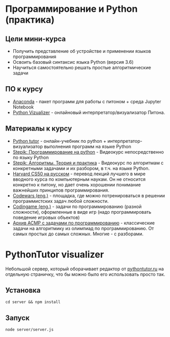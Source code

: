 # Программирование и Python (практика)

## Цели мини-курса

- Получить представление об устройстве и применении языков программирования
- Освоить базовый синтаксис языка Python (версия 3.6)
- Научиться самостоятельно решать простые алгоритмические задачи

## ПО к курсу

- [Anaconda](https://www.anaconda.com/download) - пакет программ для работы с питоном + среда Jupyter Notebook
- [Python Vizualizer](http://python-school.herokuapp.com) - онлайновый интерпретатор/визуализатор Питона.

## Материалы к курсу

- [Python tutor](http://pythontutor.ru/) - онлайн-учебник по python + интерпретатор-визуализатор выполнения программ на языке Python
- [Stepik: Программирование на python](https://stepik.org/course/67) - Видеокурс непосредственно по языку Python
- [Stepik: Алгоритмы. Теория и практика](https://stepik.org/course/217) - Видеокурс по алгоритмам с конкретными задачами и их разбором, в т.ч. на языке Python.
- [Harvard CS50 на русском](https://javarush.ru/quests/QUEST_HARVARD_CS50) - перевод лекций лучшего в мире вводного курса по компьютерным наукам. Он не относится конкретно к питону, но дает очень хорошении понимание важнейших принципов программирования.
- [Codewars (eng.)](https://www.codewars.com/) - площадка, где можно потренироваться в решении программистских задач любой сложности.
- [Сodingame (eng.)](https://www.codingame.com) - задачи по программированию (разной сложности), оформленные в виде игр (надо программировать поведение игровых объектов)
- [Архив ACMP с задачами по программированию](http://acmp.ru/index.asp?main=tasks) - классические задачи на алгоритмику из олимпиад по программированию. От самых простых до самых сложных. Многие - с разборами.

# PythonTutor visualizer

Небольшой сервер, который оборачивает редактор от [pythontutor.ru](pythontutor.ru) на отдельную страничку, что бы можно было его использовать просто так.

## Установка

```
cd server && npm install
```

## Запуск

```
node server/server.js
```

